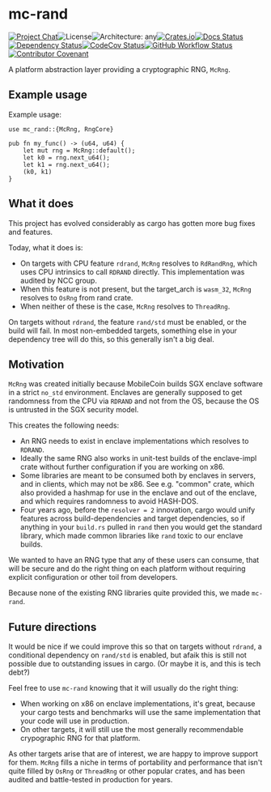 # mc-rand

[![Project Chat][chat-image]][chat-link]<!--
-->![License][license-image]<!--
-->![Architecture: any][arch-image]<!--
-->[![Crates.io][crate-image]][crate-link]<!--
-->[![Docs Status][docs-image]][docs-link]<!--
-->[![Dependency Status][deps-image]][deps-link]<!--
-->[![CodeCov Status][codecov-image]][codecov-link]<!--
-->[![GitHub Workflow Status][gha-image]][gha-link]<!--
-->[![Contributor Covenant][conduct-image]][conduct-link]

A platform abstraction layer providing a cryptographic RNG, `McRng`.

## Example usage

Example usage:

```
use mc_rand::{McRng, RngCore}

pub fn my_func() -> (u64, u64) {
    let mut rng = McRng::default();
    let k0 = rng.next_u64();
    let k1 = rng.next_u64();
    (k0, k1)
}
```

## What it does

This project has evolved considerably as cargo has gotten more bug fixes and features.

Today, what it does is:

* On targets with CPU feature `rdrand`, `McRng` resolves to `RdRandRng`, which uses
  CPU intrinsics to call `RDRAND` directly. This implementation was audited by NCC group.
* When this feature is not present, but the target_arch is `wasm_32`, `McRng` resolves to `OsRng` from rand crate.
* When neither of these is the case, `McRng` resolves to `ThreadRng`.

On targets without `rdrand`, the feature `rand/std` must be enabled, or the build will fail. In most non-embedded targets,
something else in your dependency tree will do this, so this generally isn't a big deal.

## Motivation

`McRng` was created initially because MobileCoin builds SGX enclave software in
a strict `no_std` environment. Enclaves are generally supposed to get randomness
from the CPU via `RDRAND` and not from the OS, because the OS is untrusted in the
SGX security model.

This creates the following needs:

* An RNG needs to exist in enclave implementations which resolves to `RDRAND`.
* Ideally the same RNG also works in unit-test builds of the enclave-impl crate without further configuration if you are working on x86.
* Some libraries are meant to be consumed both by enclaves in servers, and in clients, which may not be x86. See e.g. "common" crate,
  which also provided a hashmap for use in the enclave and out of the enclave, and which requires randomness to avoid HASH-DOS.
* Four years ago, before the `resolver = 2` innovation, cargo would unify features across build-dependencies and target dependencies,
  so if anything in your `build.rs` pulled in `rand` then you would get the standard library, which made common libraries like `rand`
  toxic to our enclave builds.

We wanted to have an RNG type that any of these users can consume, that will be secure and do the right thing on each platform
without requiring explicit configuration or other toil from developers.

Because none of the existing RNG libraries quite provided this, we made `mc-rand`.

## Future directions

It would be nice if we could improve this so that on targets without `rdrand`, a conditional dependency on `rand/std` is enabled,
but afaik this is still not possible due to outstanding issues in cargo. (Or maybe it is, and this is tech debt?)

Feel free to use `mc-rand` knowing that it will usually do the right thing:

* When working on x86 on enclave implementations, it's great, because your cargo tests and benchmarks will use the same implementation that your code will use in production.
* On other targets, it will still use the most generally recommendable crypographic RNG for that platform.

As other targets arise that are of interest, we are happy to improve support for them. `McRng` fills a niche in terms of portability and performance that isn't quite filled
by `OsRng` or `ThreadRng` or other popular crates, and has been audited and battle-tested in production for years.

[chat-image]: https://img.shields.io/discord/844353360348971068?style=flat-square
[chat-link]: https://discord.gg/mobilecoin
[license-image]: https://img.shields.io/crates/l/mc-rand?style=flat-square
[arch-image]: https://img.shields.io/badge/arch-any-brightgreen?style=flat-square
[crate-image]: https://img.shields.io/crates/v/mc-rand.svg?style=flat-square
[crate-link]: https://crates.io/crates/mc-rand
[docs-image]: https://img.shields.io/docsrs/mc-rand?style=flat-square
[docs-link]: https://docs.rs/crate/mc-rand
[deps-image]: https://deps.rs/repo/github/mobilecoinfoundation/rand/status.svg?style=flat-square
[deps-link]: https://deps.rs/repo/github/mobilecoinfoundation/rand
[codecov-image]: https://img.shields.io/codecov/c/github/mobilecoinfoundation/rand/develop?style=flat-square
[codecov-link]: https://codecov.io/gh/mobilecoinfoundation/rand
[gha-image]: https://img.shields.io/github/actions/workflow/status/mobilecoinfoundation/rand/ci.yaml?branch=main&style=flat-square
[gha-link]: https://github.com/mobilecoinfoundation/rand/actions/workflows/ci.yaml?query=branch%3Amain
[conduct-link]: CODE_OF_CONDUCT.md
[conduct-image]: https://img.shields.io/badge/Contributor%20Covenant-2.1-4baaaa.svg?style=flat-square
